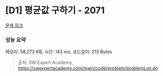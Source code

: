 # [D1] 평균값 구하기 - 2071 

[문제 링크](https://swexpertacademy.com/main/code/problem/problemDetail.do?contestProbId=AV5QRnJqA5cDFAUq) 

### 성능 요약

메모리: 58,272 KB, 시간: 143 ms, 코드길이: 213 Bytes



> 출처: SW Expert Academy, https://swexpertacademy.com/main/code/problem/problemList.do